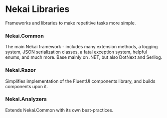 # Nekai Libraries
Frameworks and libraries to make repetitive tasks more simple.

### Nekai.Common
The main Nekai framework - includes many extension methods, a logging system, JSON serialization classes, a fatal exception system, helpful enums, and much more.
Base mainly on .NET, but also DotNext and Serilog.

### Nekai.Razor
Simplifies implementation of the FluentUI components library, and builds components upon it.

### Nekai.Analyzers
Extends Nekai.Common with its own best-practices.
